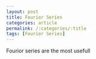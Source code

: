 ```yaml
---
layout: post
title: Fourior Series
categories: article
permalink: /:categories/:title
tags: [Fourior Series]
---
```


Fourior series are the most usefull 